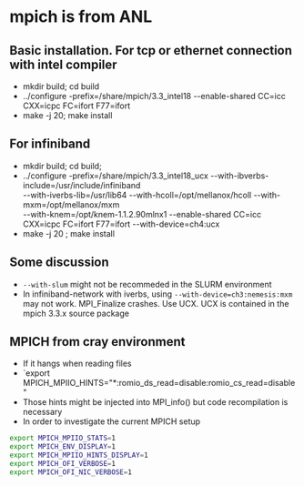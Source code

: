 # mpich is from ANL

## Basic installation. For tcp or ethernet connection with intel compiler
- mkdir build; cd build
- ../configure -prefix=/share/mpich/3.3_intel18 --enable-shared CC=icc CXX=icpc FC=ifort F77=ifort				
- make -j 20; make install

## For infiniband
- mkdir build; cd build;
- ../configure -prefix=/share/mpich/3.3_intel18_ucx --with-ibverbs-include=/usr/include/infiniband \
--with-iverbs-lib=/usr/lib64 --with-hcoll=/opt/mellanox/hcoll --with-mxm=/opt/mellanox/mxm \
--with-knem=/opt/knem-1.1.2.90mlnx1 --enable-shared CC=icc CXX=icpc FC=ifort F77=ifort --with-device=ch4:ucx				
- make -j 20 ; make install

## Some discussion
- `--with-slum` might not be recommeded in the SLURM environment
- In infiniband-network with iverbs, using `--with-device=ch3:nemesis:mxm` may not work. MPI_Finalize crashes. Use UCX. UCX is contained in the mpich 3.3.x source package

## MPICH from cray environment
- If it hangs when reading files
- `export MPICH_MPIIO_HINTS="*:romio_ds_read=disable:romio_cs_read=disable"
- Those hints might be injected into MPI_info() but code recompilation is necessary
- In order to investigate the current MPICH setup
```bash
export MPICH_MPIIO_STATS=1
export MPICH_ENV_DISPLAY=1
export MPICH_MPIIO_HINTS_DISPLAY=1
export MPICH_OFI_VERBOSE=1
export MPICH_OFI_NIC_VERBOSE=1
```
